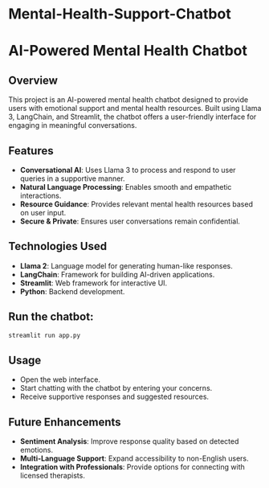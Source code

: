 # Mental-Health-Support-Chatbot
# AI-Powered Mental Health Chatbot

## Overview
This project is an AI-powered mental health chatbot designed to provide users with emotional support and mental health resources. Built using Llama 3, LangChain, and Streamlit, the chatbot offers a user-friendly interface for engaging in meaningful conversations.

## Features
- **Conversational AI**: Uses Llama 3 to process and respond to user queries in a supportive manner.
- **Natural Language Processing**: Enables smooth and empathetic interactions.
- **Resource Guidance**: Provides relevant mental health resources based on user input.
- **Secure & Private**: Ensures user conversations remain confidential.

## Technologies Used
- **Llama 2**: Language model for generating human-like responses.
- **LangChain**: Framework for building AI-driven applications.
- **Streamlit**: Web framework for interactive UI.
- **Python**: Backend development.

## Run the chatbot:
   ```bash
   streamlit run app.py
   ```

## Usage
- Open the web interface.
- Start chatting with the chatbot by entering your concerns.
- Receive supportive responses and suggested resources.

## Future Enhancements
- **Sentiment Analysis**: Improve response quality based on detected emotions.
- **Multi-Language Support**: Expand accessibility to non-English users.
- **Integration with Professionals**: Provide options for connecting with licensed therapists.
